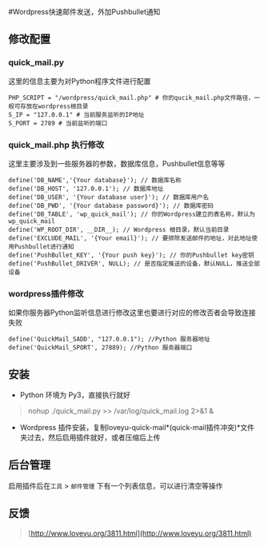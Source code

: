 #Wordpress快速邮件发送，外加Pushbullet通知
## 修改配置
### quick_mail.py
这里的信息主要为对Python程序文件进行配置

	PHP_SCRIPT = "/wordpress/quick_mail.php" # 你的qucik_mail.php文件路径，一般可存放在wordpress根目录
	S_IP = "127.0.0.1" # 当前服务监听的IP地址
	S_PORT = 2789 # 当前监听的端口

### quick_mail.php 执行修改
这里主要涉及到一些服务器的参数，数据库信息，Pushbullet信息等等

	define('DB_NAME','{Your database}'); // 数据库名称
	define('DB_HOST', '127.0.0.1'); // 数据库地址
	define('DB_USER', '{Your database user}'); // 数据库用户名
	define('DB_PWD', '{Your database password}'); // 数据库密码
	define('DB_TABLE', 'wp_quick_mail'); // 你的Wordpress建立的表名称，默认为wp_quick_mail
	define('WP_ROOT_DIR', __DIR__); // Wordpress 根目录，默认当前目录
	define('EXCLUDE_MAIL', '{Your email}'); // 要排除发送邮件的地址，对此地址使用Pushbullet进行通知
	define('PushBullet_KEY', '{Your push key}'); // 你的Pushbullet key密钥
	define('PushBullet_DRIVER', NULL); // 是否指定推送的设备，默认NULL，推送全部设备

### wordpress插件修改
如果你服务器Python监听信息进行修改这里也要进行对应的修改否者会导致连接失败

	define('QuickMail_SADD', "127.0.0.1"); //Python 服务器地址
	define('QuickMail_SPORT', 27889); //Python 服务器端口

## 安装
* Python 环境为 Py3，直接执行就好

> nohup ./quick_mail.py >> /var/log/quick_mail.log 2>&1 & 

* Wordpress 插件安装，复制loveyu-quick-mail*(quick-mail插件冲突)*文件夹过去，然后启用插件就好，或者压缩后上传

## 后台管理
启用插件后在`工具` > `邮件管理` 下有一个列表信息，可以进行清空等操作

## 反馈

> [http://www.loveyu.org/3811.html](http://www.loveyu.org/3811.html)
